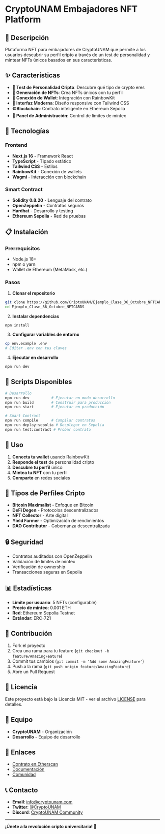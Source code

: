 # CryptoUNAM Embajadores NFT Platform

## 🎯 Descripción

Plataforma NFT para embajadores de CryptoUNAM que permite a los usuarios descubrir su perfil cripto a través de un test de personalidad y mintear NFTs únicos basados en sus características.

## ✨ Características

- **🧠 Test de Personalidad Cripto**: Descubre qué tipo de crypto eres
- **🎨 Generación de NFTs**: Crea NFTs únicos con tu perfil
- **🔗 Conexión de Wallet**: Integración con RainbowKit
- **📱 Interfaz Moderna**: Diseño responsive con Tailwind CSS
- **⛓️ Blockchain**: Contrato inteligente en Ethereum Sepolia
- **🔧 Panel de Administración**: Control de límites de minteo

## 🚀 Tecnologías

### Frontend
- **Next.js 16** - Framework React
- **TypeScript** - Tipado estático
- **Tailwind CSS** - Estilos
- **RainbowKit** - Conexión de wallets
- **Wagmi** - Interacción con blockchain

### Smart Contract
- **Solidity 0.8.20** - Lenguaje del contrato
- **OpenZeppelin** - Contratos seguros
- **Hardhat** - Desarrollo y testing
- **Ethereum Sepolia** - Red de pruebas

## 📋 Instalación

### Prerrequisitos
- Node.js 18+
- npm o yarn
- Wallet de Ethereum (MetaMask, etc.)

### Pasos

1. **Clonar el repositorio**
```bash
git clone https://github.com/CriptoUNAM/Ejemplo_Clase_36_Octubre_NFTCARDS.git
cd Ejemplo_Clase_36_Octubre_NFTCARDS
```

2. **Instalar dependencias**
```bash
npm install
```

3. **Configurar variables de entorno**
```bash
cp env.example .env
# Editar .env con tus claves
```

4. **Ejecutar en desarrollo**
```bash
npm run dev
```

## 🔧 Scripts Disponibles

```bash
# Desarrollo
npm run dev          # Ejecutar en modo desarrollo
npm run build        # Construir para producción
npm run start        # Ejecutar en producción

# Smart Contract
npm run compile      # Compilar contratos
npm run deploy:sepolia # Desplegar en Sepolia
npm run test:contract # Probar contrato
```

## 📱 Uso

1. **Conecta tu wallet** usando RainbowKit
2. **Responde el test** de personalidad cripto
3. **Descubre tu perfil** único
4. **Mintea tu NFT** con tu perfil
5. **Comparte** en redes sociales

## 🎨 Tipos de Perfiles Cripto

- **Bitcoin Maximalist** - Enfoque en Bitcoin
- **DeFi Degen** - Protocolos descentralizados
- **NFT Collector** - Arte digital
- **Yield Farmer** - Optimización de rendimientos
- **DAO Contributor** - Gobernanza descentralizada

## 🔒 Seguridad

- Contratos auditados con OpenZeppelin
- Validación de límites de minteo
- Verificación de ownership
- Transacciones seguras en Sepolia

## 📊 Estadísticas

- **Límite por usuario**: 5 NFTs (configurable)
- **Precio de minteo**: 0.001 ETH
- **Red**: Ethereum Sepolia Testnet
- **Estándar**: ERC-721

## 🤝 Contribución

1. Fork el proyecto
2. Crea una rama para tu feature (`git checkout -b feature/AmazingFeature`)
3. Commit tus cambios (`git commit -m 'Add some AmazingFeature'`)
4. Push a la rama (`git push origin feature/AmazingFeature`)
5. Abre un Pull Request

## 📄 Licencia

Este proyecto está bajo la Licencia MIT - ver el archivo [LICENSE](LICENSE) para detalles.

## 👥 Equipo

- **CryptoUNAM** - Organización
- **Desarrollo** - Equipo de desarrollo

## 🔗 Enlaces

- [Contrato en Etherscan](https://sepolia.etherscan.io/)
- [Documentación](https://docs.cryptounam.com)
- [Comunidad](https://discord.gg/cryptounam)

## 📞 Contacto

- **Email**: info@cryptounam.com
- **Twitter**: [@CryptoUNAM](https://twitter.com/cryptounam)
- **Discord**: [CryptoUNAM Community](https://discord.gg/cryptounam)

---

**¡Únete a la revolución cripto universitaria! 🚀**